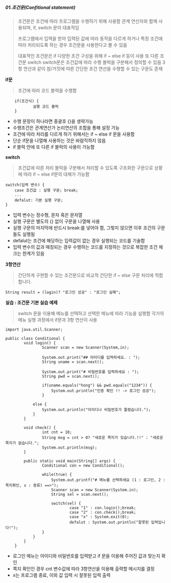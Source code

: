 ##### 01.조건문(Confitional statement)
> 조건문은 조건에 따라 프로그램을 수행하기 위해 사용함
> 관계 연산자와 함께 사용되며, if, switch 문이 대표적임
>
>프로그램에서 입력을 받아 입력된 값에 따라 동작을 다르게 하거나 특정 조건에 따라 처리되도록 하는 경우 조건문을 사용한다고 볼 수 있음
>
>대표적인 조건문은 if
>다양한 조건 구성을 위해 if ~ else if 등이 사용
>또 다른 조건문 switch
>switch문은 조건값에 따라 수행 블럭을 구분해서 정의할 수 있음
>3항 연산과 같이 참/거짓에 따른 간단한 조건 연산을 수행할 수 있는 구문도 존재

**if문**
> 조건에 따라 코드 블럭을 수행함

        if(조건식)	{
		        실행 코드 블럭
		}
- 수행 문장이 하나라면 중괄호 {}을 생략가능
- 수행조건은 관계연산가 논리연산의 조합을 통해 설정 가능
- 조건에 따라 처리를 다르게 하기 위해서는 if ~ else if 문을 사용함
- 단순 if문을 나열해 사용하는 것은 바람직하지 않음
- if 블럭 안에 또 다른 if 블럭의 사용이 가능함

**switch**
> 조건값에 따른 처리 블럭을 구분해서 처리할 수 있도록 구조화한 구문으로 상황에 따라 if ~ else if문의 대체가 가능함

    switch(입력 변수) {
	    case 조건값 : 실행 구문; break;
	    ...
	    defalut: 기본 실행 구문;
	}
+ 입력 변수는 정수형, 문자 혹은 문자열
+ 실행 구문은 별도의 {} 없이 구문을 나열해 사용
+ 실행 구문의 마지막에 반드시 break:를 넣어야 함, 그렇지 않으면 이후 조건의 구문들도 실행됨
+ defalut는 조건에 해당하는 입력값이 없는 경우 실행되는 코드를 기술함
+ 입력 변수의 값과 매칭되는 경우 수행하는 코드를 지정하는 것으로 복잡한 조건 체크는 한계가 있음

**3항연산**
> 간단하게 구현할 수 있는 조건문으로 비교적 간단한 if ~ else 구문 처리에 적합합니다.

    String result = (login)? "로그인 성공" : "로그인 실패";

**실습 : 조건문 기본 실습 예제**
> switch 문을 이용해 메뉴를 선택하고 선택한 메뉴에 따라 기능을 실행함
> 각가의 메뉴 실행 과정에서 if문과 3항 연산이 사용

    import java.util.Scanner;
    
    public class Conditional {
		    void login() {
				    Scanner scan = new Scanner(System,in);
				    
				    System.out.print("## 아이디를 입력하세요. : ");
				    String uname = scan.next();
				    
				    System.out.print("# 비밀번호를 입력하세요 : ");
				    String pwd = scan.next();
				    
				    if(uname.equals("hong") && pwd.equals("1234")) {
					    System.out.println("인증 확인 !! -> 로그인 성공");
					}
					
				else {
					System.out.println("아이디나 비밀번호가 틀렸습니다.");
			    }
			}
			
			void check() {
					int cnt = 10;
					String msg = cnt > 0? "새로운 쪽지가 있습니다.!!" : "새로운 쪽지가 없습니다.";
					System.out.println(msg);
			}
			
			public static void main(String[] args) {
					Conditional con = new Conditional();
					
					while(true) {
						System.out.printf("# 메뉴를 선택하세요 (1 : 로그인, 2 : 쪽지확인, x : 종류) ==>"); 
						Scanner scan = new Scanner(System.in);
						String sel = scan.next();
						
						switch(sel) {
								case "1" : con.login();break;
								case "2" : con.check();break;
								case "x" : System.exit(0);
								defalut : System.out.println("잘못된 입력입니다!");
					}
				}	
			}
		}

+ 로그인 메뉴는 아이디와 비밀번호를 입력받고 if 문을 이용해 주어진 값과 맞는지 확인
+ 쪽지 확인인 경우 cnt 변수값에 따라 3항연산을 이용해 출력할 메시지를 결정
+ x는 프로그램 종료, 이외 값 입력 시 잘못된 입력 출력
